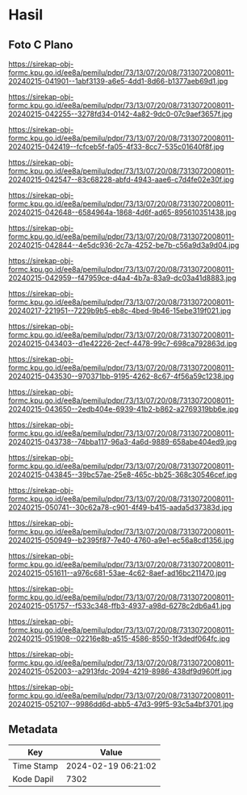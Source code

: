 # Hasil

## Foto C Plano

https://sirekap-obj-formc.kpu.go.id/ee8a/pemilu/pdpr/73/13/07/20/08/7313072008011-20240215-041901--1abf3139-a6e5-4dd1-8d66-b1377aeb69d1.jpg

https://sirekap-obj-formc.kpu.go.id/ee8a/pemilu/pdpr/73/13/07/20/08/7313072008011-20240215-042255--3278fd34-0142-4a82-9dc0-07c9aef3657f.jpg

https://sirekap-obj-formc.kpu.go.id/ee8a/pemilu/pdpr/73/13/07/20/08/7313072008011-20240215-042419--fcfceb5f-fa05-4f33-8cc7-535c01640f8f.jpg

https://sirekap-obj-formc.kpu.go.id/ee8a/pemilu/pdpr/73/13/07/20/08/7313072008011-20240215-042547--83c68228-abfd-4943-aae6-c7d4fe02e30f.jpg

https://sirekap-obj-formc.kpu.go.id/ee8a/pemilu/pdpr/73/13/07/20/08/7313072008011-20240215-042648--6584964a-1868-4d6f-ad65-895610351438.jpg

https://sirekap-obj-formc.kpu.go.id/ee8a/pemilu/pdpr/73/13/07/20/08/7313072008011-20240215-042844--4e5dc936-2c7a-4252-be7b-c56a9d3a9d04.jpg

https://sirekap-obj-formc.kpu.go.id/ee8a/pemilu/pdpr/73/13/07/20/08/7313072008011-20240215-042959--f47959ce-d4a4-4b7a-83a9-dc03a41d8883.jpg

https://sirekap-obj-formc.kpu.go.id/ee8a/pemilu/pdpr/73/13/07/20/08/7313072008011-20240217-221951--7229b9b5-eb8c-4bed-9b46-15ebe319f021.jpg

https://sirekap-obj-formc.kpu.go.id/ee8a/pemilu/pdpr/73/13/07/20/08/7313072008011-20240215-043403--d1e42226-2ecf-4478-99c7-698ca792863d.jpg

https://sirekap-obj-formc.kpu.go.id/ee8a/pemilu/pdpr/73/13/07/20/08/7313072008011-20240215-043530--970371bb-9195-4262-8c67-4f56a59c1238.jpg

https://sirekap-obj-formc.kpu.go.id/ee8a/pemilu/pdpr/73/13/07/20/08/7313072008011-20240215-043650--2edb404e-6939-41b2-b862-a2769319bb6e.jpg

https://sirekap-obj-formc.kpu.go.id/ee8a/pemilu/pdpr/73/13/07/20/08/7313072008011-20240215-043738--74bba117-96a3-4a6d-9889-658abe404ed9.jpg

https://sirekap-obj-formc.kpu.go.id/ee8a/pemilu/pdpr/73/13/07/20/08/7313072008011-20240215-043845--39bc57ae-25e8-465c-bb25-368c30546cef.jpg

https://sirekap-obj-formc.kpu.go.id/ee8a/pemilu/pdpr/73/13/07/20/08/7313072008011-20240215-050741--30c62a78-c901-4f49-b415-aada5d37383d.jpg

https://sirekap-obj-formc.kpu.go.id/ee8a/pemilu/pdpr/73/13/07/20/08/7313072008011-20240215-050949--b2395f87-7e40-4760-a9e1-ec56a8cd1356.jpg

https://sirekap-obj-formc.kpu.go.id/ee8a/pemilu/pdpr/73/13/07/20/08/7313072008011-20240215-051611--a976c681-53ae-4c62-8aef-ad16bc211470.jpg

https://sirekap-obj-formc.kpu.go.id/ee8a/pemilu/pdpr/73/13/07/20/08/7313072008011-20240215-051757--f533c348-ffb3-4937-a98d-6278c2db6a41.jpg

https://sirekap-obj-formc.kpu.go.id/ee8a/pemilu/pdpr/73/13/07/20/08/7313072008011-20240215-051908--02216e8b-a515-4586-8550-1f3dedf064fc.jpg

https://sirekap-obj-formc.kpu.go.id/ee8a/pemilu/pdpr/73/13/07/20/08/7313072008011-20240215-052003--a2913fdc-2094-4219-8986-438df9d960ff.jpg

https://sirekap-obj-formc.kpu.go.id/ee8a/pemilu/pdpr/73/13/07/20/08/7313072008011-20240215-052107--9986dd6d-abb5-47d3-99f5-93c5a4bf3701.jpg


## Metadata

| Key        | Value               |
| ---------- | ------------------- |
| Time Stamp | 2024-02-19 06:21:02 |
| Kode Dapil | 7302                |




